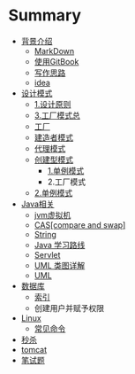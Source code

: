 # Summary

* [背景介绍](README.md)
  * [MarkDown](markdown.md)
  * [使用GitBook](shi-yong-gitbook.md)
  * [写作思路](xie-zuo-si-lu.md)
  * [idea](idea.md)
* [设计模式](chapter1.md)
  * [1.设计原则](chapter1/she-ji-yuan-ze.md)
  * [3.工厂模式总](chapter1/gong-chang-mo-shi.md)
  * [工厂](chapter1/gong-chang.md)
  * [建造者模式](chapter1/jian-zao-zhe-mo-shi.md)
  * [代理模式](chapter1/dai-li-mo-shi.md)
  * [创建型模式](chapter1/chuang-jian-xing-mo-shi.md)
    * [1.单例模式](chapter1/chuang-jian-xing-mo-shi/1dan-li-mo-shi.md)
    * 2.工厂模式
  * [2.单例模式](chapter1/dan-li-mo-shi.md)
* [Java相关](javaxu-ni-ji.md)
  * [jvm虚拟机](javaxu-ni-ji/jvmxu-ni-ji.md)
  * [CAS\[compare and swap\]](javaxu-ni-ji/cascompare-and-swap.md)
  * [String](javaxu-ni-ji/string.md)
  * [Java 学习路线](javaxu-ni-ji/java-xue-xi-lu-xian.md)
  * [Servlet](javaxu-ni-ji/servlet.md)
  * [UML 类图详解](javaxu-ni-ji/uml-lei-tu-xiang-jie.md)
  * [UML](javaxu-ni-ji/uml.md)
* [数据库](shu-ju-ku.md)
  * [索引](shu-ju-ku/suo-yin.md)
  * 创建用户并赋予权限
* [Linux](linux.md)
  * [常见命令](linux/chang-jian-ming-ling.md)
* [秒杀](miao-sha.md)
* [tomcat](tomcat.md)
* [笔试题](bi-shi-ti.md)

